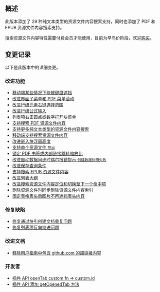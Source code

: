 ## 概述

此版本添加了 29 种纯文本类型的资源文件内容搜索支持，同时也添加了 PDF 和 EPUB 资源文件内容搜索支持。

搜索资源文件内容特性需要付费会员才能使用，目前为早鸟价阶段，欢迎[购买](https://b3log.org/siyuan/pricing.html)。

## 变更记录

以下是此版本中的详细变更。

### 改进功能

* [移动端某些情况下块被键盘遮挡](https://github.com/siyuan-note/siyuan/issues/8950)
* [改进界面子菜单和 PDF 菜单滚动](https://github.com/siyuan-note/siyuan/issues/8958)
* [改进行级元素右键选择范围](https://github.com/siyuan-note/siyuan/issues/8960)
* [改进行级公式输入](https://github.com/siyuan-note/siyuan/issues/8972)
* [列表项右击圆点或数字打开块菜单](https://github.com/siyuan-note/siyuan/issues/8983)
* [支持搜索 PDF 资源文件内容](https://github.com/siyuan-note/siyuan/pull/8985)
* [支持更多纯文本类型的资源文件内容搜索](https://github.com/siyuan-note/siyuan/issues/8987)
* [移动端支持搜索资源文件内容](https://github.com/siyuan-note/siyuan/issues/8991)
* [改进嵌入块浮窗高度](https://github.com/siyuan-note/siyuan/issues/8992)
* [支持单个资源文件 `导出`](https://github.com/siyuan-note/siyuan/issues/8993)
* [锁定 PDF 书签或内部链接跳转缩放比](https://github.com/siyuan-note/siyuan/issues/8997)
* [改进自动数据同步时偶尔报错提示 `创建数据快照失败`](https://github.com/siyuan-note/siyuan/issues/8998)
* [改进保存查询条件](https://github.com/siyuan-note/siyuan/issues/8999)
* [支持搜索 EPUB 资源文件内容](https://github.com/siyuan-note/siyuan/issues/9000)
* [改进列表大纲](https://github.com/siyuan-note/siyuan/issues/9004)
* [改进搜索资源文件内容定位和切换至下一个命中项](https://github.com/siyuan-note/siyuan/issues/9009)
* [删除资源文件时同步删除资源文件内容索引](https://github.com/siyuan-note/siyuan/issues/9010)
* [固定表格表头后图片不再遮挡表头内容](https://github.com/siyuan-note/siyuan/issues/9016)

### 修复缺陷

* [修复通过块引创建文档重复问题](https://github.com/siyuan-note/siyuan/issues/8981)
* [修复列表项反向缩进问题](https://github.com/siyuan-note/siyuan/issues/8994)

### 改进文档

* [移除用户指南中包含 github.com 的超链接内容](https://github.com/siyuan-note/siyuan/issues/9011)

### 开发者

* [插件 API openTab custom.fn => custom.id](https://github.com/siyuan-note/siyuan/issues/8944)
* [插件 API 添加 getOpenedTab 方法](https://github.com/siyuan-note/siyuan/issues/9002)
